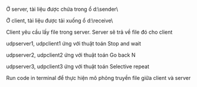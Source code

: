 Ở server, tài liệu được chứa trong ổ d:\sender\

Ở client, tài liệu được tải xuống ổ d:\receive\

Client yêu cầu lấy file trong server. Server sẽ trả về file đó cho client

udpserver1, udpclient1 ứng với thuật toán Stop and wait

udpserver2, udpclient2 ứng với thuật toán Go back N

udpserver3, udpclient3 ứng với thuật toán Selective repeat

Run code in terminal để thực hiện mô phỏng truyền file giữa client và server
